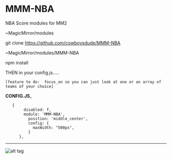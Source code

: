 # MMM-NBA


NBA Score modules for MM2

~MagicMirror/modules

git clone https://github.com/cowboysdude/MMM-NBA

~MagicMirror/modules/MMM-NBA

npm install

THEN in your config.js.....

    [feature to do:  focus_on so you can just look at one or an array of teams of your choice]

 ____________________________________CONFIG.JS_____________________________________
          
	   {
        	disabled: f,
		  	module: 'MMM-NBA',
			  position: 'middle_center',
			  config: {
				maxWidth: "500px",
			  }
		  },

________________________________________________________________________________________


![alt tag](http://www.dallascowboyschat.com/mm/NBA.JPG)
